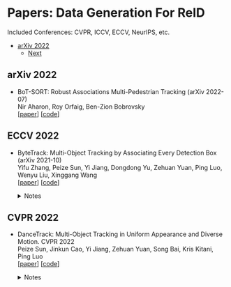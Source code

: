 Papers: Data Generation For ReID
================
Included Conferences: CVPR, ICCV, ECCV, NeurIPS, etc.


-   [arXiv 2022](#arXiv-2022)
    -   [Next](#next)

## arXiv 2022  
+ BoT-SORT: Robust Associations Multi-Pedestrian Tracking (arXiv 2022-07)  
Nir Aharon, Roy Orfaig, Ben-Zion Bobrovsky   
[[paper](https://arxiv.org/abs/2206.14651)]  [[code](https://github.com/NirAharon/BOT-SORT)]


## ECCV 2022  

+ ByteTrack: Multi-Object Tracking by Associating Every Detection Box (arXiv 2021-10)  
Yifu Zhang, Peize Sun, Yi Jiang, Dongdong Yu, Zehuan Yuan, Ping Luo, Wenyu Liu, Xinggang Wang  
[[paper](https://arxiv.org/abs/2110.06864)]  [[code](https://github.com/ifzhang/ByteTrack)]  
  <details>
    <summary>Notes</summary>
     <img src="imgs/mot/byte_track.jpg" width = "267" height = "477" alt="referformer" align=center />  

    - Key points:
         - Low score detection boxes are also associated based on their similarities (IoU) with tracklets to recover true objects and filter out background detections.
         - SOTA performance. MOTA 80.3 HOTA 63.1 on MOT17 and MOTA 77.8 HOTA 61.3 on MOT20.
    </details>


## CVPR 2022  

+ DanceTrack: Multi-Object Tracking in Uniform Appearance and Diverse Motion. CVPR 2022  
Peize Sun, Jinkun Cao, Yi Jiang, Zehuan Yuan, Song Bai, Kris Kitani, Ping Luo   
[[paper](https://arxiv.org/abs/2111.14690)] [[code](https://github.com/DanceTrack/DanceTrack)]
  <details>
    <summary>Notes</summary>
     <img src="imgs/mot/dancetrack.png" width = "643" height = "242" alt="referformer" align=center />  

    - Key points:
         - Proposing a large-scale dataset for multi-human tracking, where humans have similar appearance, diverse motion and extreme articulation.
         - Benchmarking several state-of-the-art trackers on the proposed dataset.
    </details>

